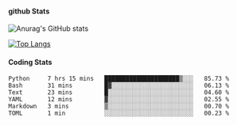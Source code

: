 #### github Stats
![Anurag's GitHub stats](https://github-readme-stats.vercel.app/api?username=reduhq&theme=react&show_icons=true&hide=contribs,prs)

[![Top Langs](https://github-readme-stats.vercel.app/api/top-langs/?username=reduhq&layout=compact&theme=react)](https://github.com/anuraghazra/github-readme-stats)

#### Coding Stats
<!--START_SECTION:waka-->

```text
Python     7 hrs 15 mins   █████████████████████▒░░░   85.73 %
Bash       31 mins         █▓░░░░░░░░░░░░░░░░░░░░░░░   06.13 %
Text       23 mins         █░░░░░░░░░░░░░░░░░░░░░░░░   04.60 %
YAML       12 mins         ▓░░░░░░░░░░░░░░░░░░░░░░░░   02.55 %
Markdown   3 mins          ▒░░░░░░░░░░░░░░░░░░░░░░░░   00.70 %
TOML       1 min           ░░░░░░░░░░░░░░░░░░░░░░░░░   00.23 %
```

<!--END_SECTION:waka-->